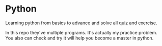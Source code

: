 # Python
Learning python from basics to advance and solve all quiz and exercise.

In this repo they've multiple programs. It's actually my  practice problem. You also can check and try it will help you become a master in python.
